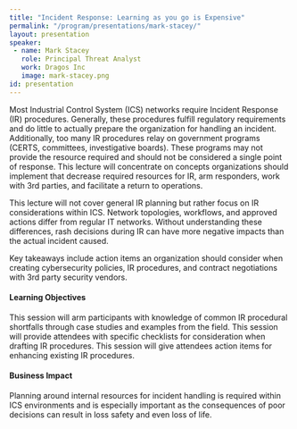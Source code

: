 ```yaml
---
title: "Incident Response: Learning as you go is Expensive"
permalink: "/program/presentations/mark-stacey/"
layout: presentation
speaker: 
 - name: Mark Stacey
   role: Principal Threat Analyst
   work: Dragos Inc
   image: mark-stacey.png
id: presentation
---
```


Most Industrial Control System (ICS) networks require Incident Response (IR) procedures. Generally, these procedures fulfill regulatory requirements and do little to actually prepare the organization for handling an incident. Additionally, too many IR procedures relay on government programs (CERTS, committees, investigative boards). These programs may not provide the resource required and should not be considered a single point of response. This lecture will concentrate on concepts organizations should implement that decrease required resources for IR, arm responders, work with 3rd parties, and facilitate a return to operations. 

This lecture will not cover general IR planning but rather focus on IR considerations within ICS. Network topologies, workflows, and approved actions differ from regular IT networks. Without understanding these differences, rash decisions during IR can have more negative impacts than the actual incident caused.

Key takeaways include action items an organization should consider when creating cybersecurity policies, IR procedures, and contract negotiations with 3rd party security vendors.


#### Learning Objectives
This session will arm participants with knowledge of common IR procedural shortfalls through case studies and examples from the field. This session will provide attendees with specific checklists for consideration when drafting IR procedures. This session will give attendees action items for enhancing existing IR procedures.


#### Business Impact
Planning around internal resources for incident handling is required within ICS environments and is especially important as the consequences of poor decisions can result in loss safety and even loss of life.